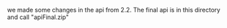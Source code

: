 we made some changes in the api from 2.2. The final api is in this directory and call "apiFinal.zip"
